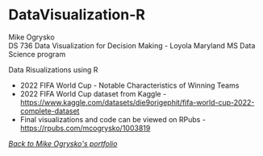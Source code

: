 # DataVisualization-R

Mike Ogrysko<br>
DS 736 Data Visualization for Decision Making - Loyola Maryland MS Data Science program<br>

Data Risualizations using R
- 2022 FIFA World Cup - Notable Characteristics of Winning Teams
- 2022 FIFA World Cup dataset from Kaggle - https://www.kaggle.com/datasets/die9origephit/fifa-world-cup-2022-complete-dataset
- Final visualizations and code can be viewed on RPubs - https://rpubs.com/mcogrysko/1003819

<i><a href="https://mcogrysko.github.io">Back to Mike Ogrysko's portfolio</a></i>

